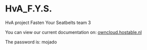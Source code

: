 HvA_F.Y.S.
==========

HvA project Fasten Your Seatbelts team 3

You can view our current documentation on:
<a href="http://owncloud.hostable.nl/public.php?service=files&t=3d8d1f0f7d378743648cf29dad5f2114" target="_blank">owncloud.hostable.nl</a>

The password is: mojado
